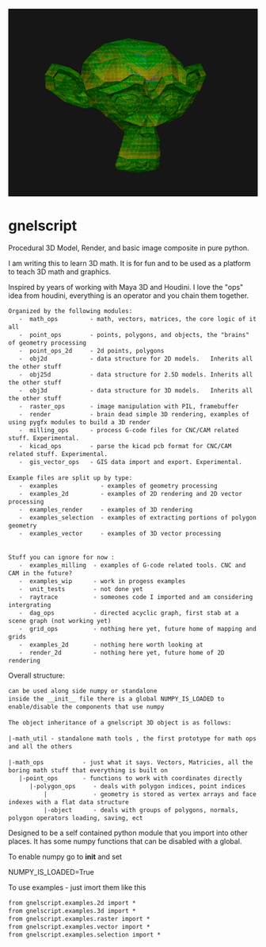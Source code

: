 ![alt text](https://github.com/keithlegg/gnelscript/blob/master/images/example/monkey_tex.png) 

# gnelscript


Procedural 3D Model, Render, and basic image composite in pure python. 

I am writing this to learn 3D math. It is for fun and to be used
as a platform to teach 3D math and graphics. 

Inspired by years of working with Maya 3D and Houdini. 
I love the "ops" idea from houdini, everything is an operator and
you chain them together.



    Organized by the following modules:
       -  math_ops         - math, vectors, matrices, the core logic of it all  
       -  point_ops        - points, polygons, and objects, the "brains" of geometry processing
       -  point_ops_2d     - 2d points, polygons
       -  obj2d            - data structure for 2D models.   Inherits all the other stuff  
       -  obj25d           - data structure for 2.5D models. Inherits all the other stuff  
       -  obj3d            - data structure for 3D models.   Inherits all the other stuff     
       -  raster_ops       - image manipulation with PIL, framebuffer  
       -  render           - brain dead simple 3D rendering, examples of using pygfx modules to build a 3D render  
       -  milling_ops      - process G-code files for CNC/CAM related stuff. Experimental. 
       -  kicad_ops        - parse the kicad pcb format for CNC/CAM related stuff. Experimental.
       -  gis_vector_ops   - GIS data import and export. Experimental.

    Example files are split up by type:
       -  examples            - examples of geometry processing
       -  examples_2d         - examples of 2D rendering and 2D vector processing 
       -  examples_render     - examples of 3D rendering 
       -  examples_selection  - examples of extracting portions of polygon geometry  
       -  examples_vector     - examples of 3D vector processing


    Stuff you can ignore for now :
       -  examples_milling  - examples of G-code related tools. CNC and CAM in the future?
       -  examples_wip      - work in progess examples 
       -  unit_tests        - not done yet 
       -  raytrace          - someones code I imported and am considering intergrating 
       -  dag_ops           - directed acyclic graph, first stab at a scene graph (not working yet)
       -  grid_ops          - nothing here yet, future home of mapping and grids 
       -  examples_2d       - nothing here worth looking at  
       -  render_2d         - nothing here yet, future home of 2D rendering 




Overall structure:

    can be used along side numpy or standalone
    inside the __init__ file there is a global NUMPY_IS_LOADED to enable/disable the components that use numpy 

    The object inheritance of a gnelscript 3D object is as follows:
    
    |-math_util - standalone math tools , the first prototype for math ops and all the others  

    |-math_ops           - just what it says. Vectors, Matricies, all the boring math stuff that everything is built on
       |-point_ops       - functions to work with coordinates directly
          |-polygon_ops     - deals with polygon indices, point indices 
              |             - geometry is stored as vertex arrays and face indexes with a flat data structure  
              |-object      - deals with groups of polygons, normals, polygon operators loading, saving, ect 
           
 

Designed to be a self contained python module that you import into other places.
It has some numpy functions that can be disabled with a global.



To enable numpy go to __init__ and set 

NUMPY_IS_LOADED=True


To use examples - just imort them like this 

    from gnelscript.examples.2d import *
    from gnelscript.examples.3d import *
    from gnelscript.examples.raster import *
    from gnelscript.examples.vector import *
    from gnelscript.examples.selection import *












